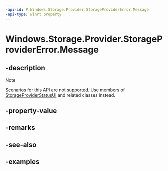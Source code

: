 ```yaml
---
-api-id: P:Windows.Storage.Provider.StorageProviderError.Message
-api-type: winrt property
---
```


# Windows.Storage.Provider.StorageProviderError.Message

<!--
public string Message { get; }
-->

## -description

> [!NOTE]
> Scenarios for this API are not supported.  Use members of [StorageProviderStatusUI](storageproviderstatusui.md) and related classes instead.

## -property-value

## -remarks

## -see-also

## -examples
